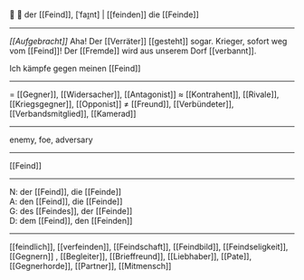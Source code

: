 🔵 🏴 der [[Feind]], [ˈfaɪ̯nt] |  [[feinden]]
die [[Feinde]]

---
_[[Aufgebracht]]_ Aha! Der [[Verräter]] [[gesteht]] sogar. Krieger, sofort weg vom [[Feind]]! Der [[Fremde]] wird aus unserem Dorf [[verbannt]].

Ich kämpfe gegen meinen [[Feind]]


---
= [[Gegner]], [[Widersacher]], [[Antagonist]]
≈ [[Kontrahent]], [[Rivale]], [[Kriegsgegner]], [[Opponist]]
≠ [[Freund]], [[Verbündeter]], [[Verbandsmitglied]], [[Kamerad]]

---
enemy, foe, adversary

---
[[Feind]]

---
N: der [[Feind]], die [[Feinde]]  
A: den [[Feind]], die [[Feinde]]  
G: des [[Feindes]], der [[Feinde]]  
D: dem [[Feind]], den [[Feinden]]  

---
[[feindlich]], [[verfeinden]], [[Feindschaft]], [[Feindbild]], [[Feindseligkeit]], [[Gegnern]]
, [[Begleiter]], [[Brieffreund]], [[Liebhaber]], [[Pate]], [[Gegnerhorde]], [[Partner]], [[Mitmensch]]